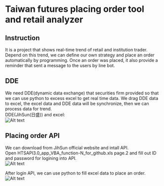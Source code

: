 # Taiwan futures placing order tool and retail analyzer
## Instruction
It is a project that shows real-time trend of retail and institution trader.
Depend on this trend, we can define our own strategy and place an order automatically by programming.
Once an order was placed, it also provide a reminder that sent a message to the users by line bot.   

## DDE
We need DDE(dynamic data exchange) that securities firm provided so that we can use python to excess excel to get real time data. We drag DDE data to excel, the excel data and DDE data will be synchronize, then we can process data for trend.   
DDE(JihSun(日盛)) and excel:    
![Alt text](https://github.com/heyheychen/Taiwan_futures_placing_order_tool_and_retail_analyzer/blob/master/pic/DDE%20and%20DDE%20excel.jpg?raw=true)   

## Placing order API
We can download from JihSun official website and intall API.    
Open HTSAPI3.0_app_VBA_function-N_for_github.xls page.2 and fill out ID and password for logining into API.   
![Alt text](https://github.com/heyheychen/Taiwan_futures_placing_order_tool_and_retail_analyzer/blob/master/pic/API%20login.jpg?raw=true)   

After login API, we can use python to fill excel data to place an order.    
![Alt text](https://github.com/heyheychen/Taiwan_futures_placing_order_tool_and_retail_analyzer/blob/master/pic/API%20order.jpg?raw=true) 

